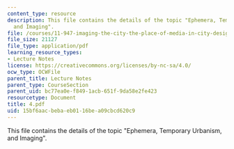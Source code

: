 ```yaml
---
content_type: resource
description: This file contains the details of the topic "Ephemera, Temporary Urbanism,
  and Imaging".
file: /courses/11-947-imaging-the-city-the-place-of-media-in-city-design-and-development-fall-1998/15bf6aacbebaeb0116bea09cbcd620c9_4.pdf
file_size: 21127
file_type: application/pdf
learning_resource_types:
- Lecture Notes
license: https://creativecommons.org/licenses/by-nc-sa/4.0/
ocw_type: OCWFile
parent_title: Lecture Notes
parent_type: CourseSection
parent_uid: bc77ea0e-f849-1acb-651f-9da58e2fe423
resourcetype: Document
title: 4.pdf
uid: 15bf6aac-beba-eb01-16be-a09cbcd620c9
---
```

This file contains the details of the topic "Ephemera, Temporary Urbanism, and Imaging".